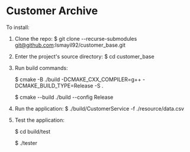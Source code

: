 # Customer Archive

To install:

 1. Clone the repo:
$ git clone --recurse-submodules git@github.com:Ismayil92/customer_base.git

2. Enter the project's source directory:
$ cd customer_base

3. Run build commands:

    $ cmake -B ./build -DCMAKE_CXX_COMPILER=g++ -DCMAKE_BUILD_TYPE=Release -S .
    
    $ cmake --build ./build --config Release

4. Run the application:
$ ./build/CustomerService -f ./resource/data.csv

5. Test the application:

    $ cd build/test
    
    $ ./tester